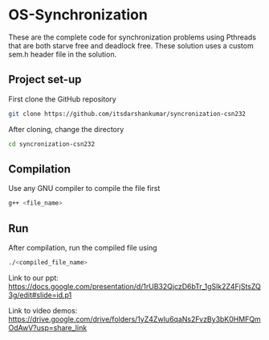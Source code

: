 # OS-Synchronization 

These are the complete code for synchronization problems using Pthreads that are both starve free and deadlock free. These solution uses a custom sem.h header file in the solution.

## Project set-up

First clone the GitHub repository

```bash
git clone https://github.com/itsdarshankumar/syncronization-csn232
```

After cloning, change the directory

```bash
cd syncronization-csn232
```

## Compilation 

Use any GNU compiler to compile the file first 

```bash
g++ <file_name>
```

## Run

After compilation, run the compiled file using

```bash
./<compiled_file_name>
```
Link to our ppt:
https://docs.google.com/presentation/d/1rUB32QjczD6bTr_1gSlk2Z4FjStsZQ3g/edit#slide=id.p1

Link to video demos:
https://drive.google.com/drive/folders/1yZ4ZwIu6qaNs2FvzBy3bK0HMFQmOdAwV?usp=share_link
